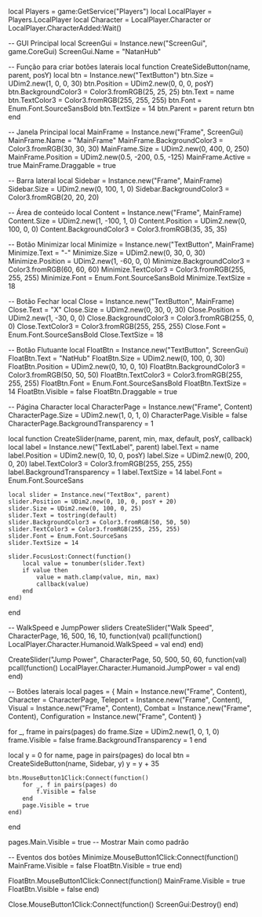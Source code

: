 local Players = game:GetService("Players")
local LocalPlayer = Players.LocalPlayer
local Character = LocalPlayer.Character or LocalPlayer.CharacterAdded:Wait()

-- GUI Principal
local ScreenGui = Instance.new("ScreenGui", game.CoreGui)
ScreenGui.Name = "NatanHub"

-- Função para criar botões laterais
local function CreateSideButton(name, parent, posY)
	local btn = Instance.new("TextButton")
	btn.Size = UDim2.new(1, 0, 0, 30)
	btn.Position = UDim2.new(0, 0, 0, posY)
	btn.BackgroundColor3 = Color3.fromRGB(25, 25, 25)
	btn.Text = name
	btn.TextColor3 = Color3.fromRGB(255, 255, 255)
	btn.Font = Enum.Font.SourceSansBold
	btn.TextSize = 14
	btn.Parent = parent
	return btn
end

-- Janela Principal
local MainFrame = Instance.new("Frame", ScreenGui)
MainFrame.Name = "MainFrame"
MainFrame.BackgroundColor3 = Color3.fromRGB(30, 30, 30)
MainFrame.Size = UDim2.new(0, 400, 0, 250)
MainFrame.Position = UDim2.new(0.5, -200, 0.5, -125)
MainFrame.Active = true
MainFrame.Draggable = true

-- Barra lateral
local Sidebar = Instance.new("Frame", MainFrame)
Sidebar.Size = UDim2.new(0, 100, 1, 0)
Sidebar.BackgroundColor3 = Color3.fromRGB(20, 20, 20)

-- Área de conteúdo
local Content = Instance.new("Frame", MainFrame)
Content.Size = UDim2.new(1, -100, 1, 0)
Content.Position = UDim2.new(0, 100, 0, 0)
Content.BackgroundColor3 = Color3.fromRGB(35, 35, 35)

-- Botão Minimizar
local Minimize = Instance.new("TextButton", MainFrame)
Minimize.Text = "-"
Minimize.Size = UDim2.new(0, 30, 0, 30)
Minimize.Position = UDim2.new(1, -60, 0, 0)
Minimize.BackgroundColor3 = Color3.fromRGB(60, 60, 60)
Minimize.TextColor3 = Color3.fromRGB(255, 255, 255)
Minimize.Font = Enum.Font.SourceSansBold
Minimize.TextSize = 18

-- Botão Fechar
local Close = Instance.new("TextButton", MainFrame)
Close.Text = "X"
Close.Size = UDim2.new(0, 30, 0, 30)
Close.Position = UDim2.new(1, -30, 0, 0)
Close.BackgroundColor3 = Color3.fromRGB(255, 0, 0)
Close.TextColor3 = Color3.fromRGB(255, 255, 255)
Close.Font = Enum.Font.SourceSansBold
Close.TextSize = 18

-- Botão Flutuante
local FloatBtn = Instance.new("TextButton", ScreenGui)
FloatBtn.Text = "NatHub"
FloatBtn.Size = UDim2.new(0, 100, 0, 30)
FloatBtn.Position = UDim2.new(0, 10, 0, 10)
FloatBtn.BackgroundColor3 = Color3.fromRGB(50, 50, 50)
FloatBtn.TextColor3 = Color3.fromRGB(255, 255, 255)
FloatBtn.Font = Enum.Font.SourceSansBold
FloatBtn.TextSize = 14
FloatBtn.Visible = false
FloatBtn.Draggable = true

-- Página Character
local CharacterPage = Instance.new("Frame", Content)
CharacterPage.Size = UDim2.new(1, 0, 1, 0)
CharacterPage.Visible = false
CharacterPage.BackgroundTransparency = 1

local function CreateSlider(name, parent, min, max, default, posY, callback)
	local label = Instance.new("TextLabel", parent)
	label.Text = name
	label.Position = UDim2.new(0, 10, 0, posY)
	label.Size = UDim2.new(0, 200, 0, 20)
	label.TextColor3 = Color3.fromRGB(255, 255, 255)
	label.BackgroundTransparency = 1
	label.TextSize = 14
	label.Font = Enum.Font.SourceSans

	local slider = Instance.new("TextBox", parent)
	slider.Position = UDim2.new(0, 10, 0, posY + 20)
	slider.Size = UDim2.new(0, 100, 0, 25)
	slider.Text = tostring(default)
	slider.BackgroundColor3 = Color3.fromRGB(50, 50, 50)
	slider.TextColor3 = Color3.fromRGB(255, 255, 255)
	slider.Font = Enum.Font.SourceSans
	slider.TextSize = 14

	slider.FocusLost:Connect(function()
		local value = tonumber(slider.Text)
		if value then
			value = math.clamp(value, min, max)
			callback(value)
		end
	end)
end

-- WalkSpeed e JumpPower sliders
CreateSlider("Walk Speed", CharacterPage, 16, 500, 16, 10, function(val)
	pcall(function()
		LocalPlayer.Character.Humanoid.WalkSpeed = val
	end)
end)

CreateSlider("Jump Power", CharacterPage, 50, 500, 50, 60, function(val)
	pcall(function()
		LocalPlayer.Character.Humanoid.JumpPower = val
	end)
end)

-- Botões laterais
local pages = {
	Main = Instance.new("Frame", Content),
	Character = CharacterPage,
	Teleport = Instance.new("Frame", Content),
	Visual = Instance.new("Frame", Content),
	Combat = Instance.new("Frame", Content),
	Configuration = Instance.new("Frame", Content)
}

for _, frame in pairs(pages) do
	frame.Size = UDim2.new(1, 0, 1, 0)
	frame.Visible = false
	frame.BackgroundTransparency = 1
end

local y = 0
for name, page in pairs(pages) do
	local btn = CreateSideButton(name, Sidebar, y)
	y = y + 35

	btn.MouseButton1Click:Connect(function()
		for _, f in pairs(pages) do
			f.Visible = false
		end
		page.Visible = true
	end)
end

pages.Main.Visible = true -- Mostrar Main como padrão

-- Eventos dos botões
Minimize.MouseButton1Click:Connect(function()
	MainFrame.Visible = false
	FloatBtn.Visible = true
end)

FloatBtn.MouseButton1Click:Connect(function()
	MainFrame.Visible = true
	FloatBtn.Visible = false
end)

Close.MouseButton1Click:Connect(function()
	ScreenGui:Destroy()
end)
